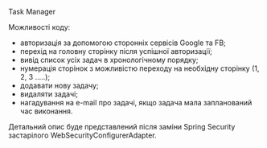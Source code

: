 Task Manager

Можливості коду:
- авторизація за допомогою сторонніх сервісів Google та FB;
- перехід на головну сторінку після успішної авторизації;
- вивід список усіх задач в хронологічному порядку;
- нумерація сторінок з можливістю переходу на необхідну сторінку (1, 2, 3 .....);
- додавати нову задачу;
- видаляти задачі;
- нагадування на e-mail про задачі, якщо задача мала запланований час виконання.

Детальний опис буде представлений після заміни Spring Security застарілого WebSecurityConfigurerAdapter.

